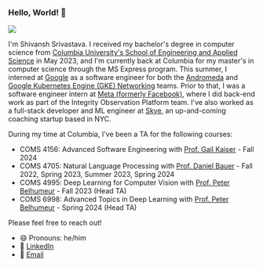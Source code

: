 ### Hello, World! 👋

![](https://komarev.com/ghpvc/?username=ShivanshSrivastava1)

I'm Shivansh Srivastava. I received my bachelor's degree in computer science from [Columbia University's School of Engineering and Applied Science](https://www.engineering.columbia.edu/) in May 2023, and I'm currently back at Columbia for my master's in computer science through the MS Express program. This summer, I interned at [Google](https://about.google) as a software engineer for both the [Andromeda](https://research.google/pubs/andromeda-performance-isolation-and-velocity-at-scale-in-cloud-network-virtualization/) and [Google Kubernetes Engine (GKE) Networking](https://cloud.google.com/kubernetes-engine?_gl=1*1yq907f*_up*MQ..&gclsrc=aw.ds) teams. Prior to that, I was a software engineer intern at [Meta (formerly Facebook)](https://about.meta.com/), where I did back-end work as part of the Integrity Observation Platform team. I've also worked as a full-stack developer and ML engineer at [Skye](https://joinskye.com/), an up-and-coming coaching startup based in NYC.

During my time at Columbia, I've been a TA for the following courses:
- COMS 4156: Advanced Software Engineering with [Prof. Gail Kaiser](https://www.cs.columbia.edu/~kaiser/) - Fall 2024
- COMS 4705: Natural Language Processing with [Prof. Daniel Bauer](https://www.cs.columbia.edu/~bauer/) - Fall 2022, Spring 2023, Summer 2023, Spring 2024
- COMS 4995: Deep Learning for Computer Vision with [Prof. Peter Belhumeur](https://www.peternbelhumeur.com) - Fall 2023 (Head TA)
- COMS 6998: Advanced Topics in Deep Learning with [Prof. Peter Belhumeur](https://www.peternbelhumeur.com) - Spring 2024 (Head TA)

Please feel free to reach out!
- 😄 Pronouns: he/him
- 🔗 [LinkedIn](https://linkedin.com/in/shivansh-srivastava-cs001/)
- 📧 [Email](mailto:ss5945@columbia.edu)

<!--
**ShivanshSrivastava1/ShivanshSrivastava1** is a ✨ _special_ ✨ repository because its `README.md` (this file) appears on your GitHub profile.

Here are some ideas to get you started:

- 🔭 I’m currently working on ...
- 🌱 I’m currently learning ...
- 👯 I’m looking to collaborate on ...
- 🤔 I’m looking for help with ...
- 💬 Ask me about ...
- 📫 How to reach me: ...
- 😄 Pronouns: ...
- ⚡ Fun fact: ...
-->
